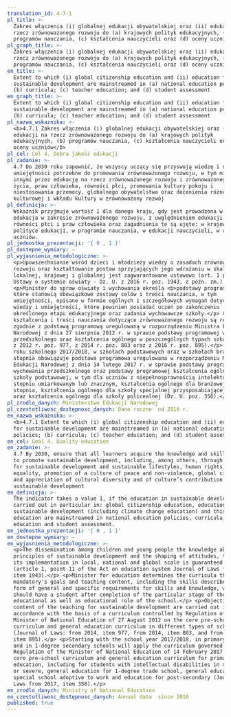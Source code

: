 ```yaml
---
translation_id: 4-7-1
pl_title: >-
  Zakres włączenia (i) globalnej edukacji obywatelskiej oraz (ii) edukacji na
  rzecz zrównoważonego rozwoju do (a) krajowych polityk edukacyjnych, (b)
  programów nauczania, (c) kształcenia nauczycieli oraz (d) oceny uczniów
pl_graph_title: >-
  Zakres włączenia (i) globalnej edukacji obywatelskiej oraz (ii) edukacji na
  rzecz zrównoważonego rozwoju do (a) krajowych polityk edukacyjnych, (b)
  programów nauczania, (c) kształcenia nauczycieli oraz (d) oceny uczniów
en_title: >-
  Extent to which (i) global citizenship education and (ii) education for
  sustainable development are mainstreamed in (a) national education policies;
  (b) curricula; (c) teacher education; and (d) student assessment
en_graph_title: >-
  Extent to which (i) global citizenship education and (ii) education for
  sustainable development are mainstreamed in (a) national education policies;
  (b) curricula; (c) teacher education; and (d) student assessment
pl_nazwa_wskaznika: >-
  <b>4.7.1 Zakres włączenia (i) globalnej edukacji obywatelskiej oraz (ii)
  edukacji na rzecz zrównoważonego rozwoju do (a) krajowych polityk
  edukacyjnych, (b) programów nauczania, (c) kształcenia nauczycieli oraz (d)
  oceny uczniów</b>
pl_cel: Cel 4. Dobra jakość edukacji
pl_zadanie: >-
  4.7 Do 2030 roku zapewnić, że wszyscy uczący się przyswoją wiedzę i nabędą
  umiejętności potrzebne do promowania zrównoważonego rozwoju, w tym między
  innymi przez edukację na rzecz zrównoważonego rozwoju i zrównoważonego stylu
  życia, praw człowieka, równości płci, promowania kultury pokoju i
  niestosowania przemocy, globalnego obywatelstwa oraz docenienia różnorodności
  kulturowej i wkładu kultury w zrównoważony rozwój
pl_definicja: >-
  Wskaźnik przyjmuje wartość 1 dla danego kraju, gdy jest prowadzona w nim
  edukacja w zakresie zrównoważonego rozwoju, z uwględnieniem edukacji na rzecz
  równości płci i praw człowieka oraz zagadnienia te są ujęte: w krajowej
  polityce edukacji, w programie nauczania, w edukacji nauczycieli, w ocenianiu
  uczniów.
pl_jednostka_prezentacji: '{ 0 , 1 }'
pl_dostepne_wymiary: –
pl_wyjasnienia_metodologiczne: >-
  <p>Upowszechnianie wśród dzieci i młodzieży wiedzy o zasadach zrównoważonego
  rozwoju oraz kształtowanie postaw sprzyjających jego wdrażaniu w skali
  lokalnej, krajowej i globalnej jest zagwarantowane ustawowo (art. 1 pkt 11
  Ustawy o systemie oświaty - Dz. U. z 2016 r. poz. 1943, z późn. zm.).</p>
  <p>Minister do spraw oświaty i wychowania określa <b>podstawy programowe</b>,
  które stanowią obowiązkowe zestawy celów i treści nauczania, w tym
  umiejętności, opisane w formie ogólnych i szczegółowych wymagań dotyczących
  wiedzy i umiejętności, które powinien posiadać uczeń po zakończeniu
  określonego etapu edukacyjnego oraz zadania wychowawcze szkoły.</p> Cele
  kształcenia i treści nauczania dotyczące zrównoważonego rozwoju są realizowane
  zgodnie z podstawą programową uregulowaną w rozporządzeniu Ministra Edukacji
  Narodowej z dnia 27 sierpnia 2012 r. w sprawie podstawy programowej wychowania
  przedszkolnego oraz kształcenia ogólnego w poszczególnych typach szkół (Dz. U.
  z 2012 r. poz. 977, z 2014 r. poz. 803 oraz z 2016 r. poz. 895).</p> <p>Od
  roku szkolnego 2017/2018, w szkołach podstawowych oraz w szkołach branżowych I
  stopnia obowiązuje podstawa programowa uregulowana w rozporządzeniu Ministra
  Edukacji Narodowej z dnia 14 lutego 2017 r. w sprawie podstawy programowej
  wychowania przedszkolnego oraz podstawy programowej kształcenia ogólnego dla
  szkoły podstawowej, w tym dla uczniów z niepełnosprawnością intelektualną w
  stopniu umiarkowanym lub znacznym, kształcenia ogólnego dla branżowej szkoły I
  stopnia, kształcenia ogólnego dla szkoły specjalnej przysposabiającej do pracy
  oraz kształcenia ogólnego dla szkoły policealnej (Dz. U. poz. 356).</p>
pl_zrodlo_danych: Ministerstwo Edukacji Narodowej
pl_czestotliwosc_dostępnosc_danych: Dane roczne  od 2010 r.
en_nazwa_wskaznika: >-
  <b>4.7.1 Extent to which (i) global citizenship education and (ii) education
  for sustainable development are mainstreamed in (a) national education
  policies; (b) curricula; (c) teacher education; and (d) student assessment<b>
en_cel: Goal 4. Quality education
en_zadanie: >-
  4.7 By 2030, ensure that all learners acquire the knowledge and skills needed
  to promote sustainable development, including, among others, through education
  for sustainable development and sustainable lifestyles, human rights, gender
  equality, promotion of a culture of peace and non-violence, global citizenship
  and appreciation of cultural diversity and of culture’s contribution to
  sustainable development
en_definicja: >-
  The indicator takes a value 1, if the education in sustainable development is
  carried out in particular in: global citizenship education, education for
  sustainable development (including climate change education) and this
  education are mainstreamed in national education policies, curricula, teacher
  education and student assessment.
en_jednostka_prezentacji: '{ 0 , 1 }'
en_dostepne_wymiary: –
en_wyjasnienia_metodologiczne: >-
  <p>The dissemination among children and young people the knowledge about the
  principles of sustainable development and the shaping of attitudes, to foster
  its implementation in local, national and global scale is guaranteed by law
  (article 1, point 11 of the Act on education system Journal of Laws from 2016,
  item 1943).</p> <p>Minister for education determines the curricula that are
  mandatory's goals and teaching content, including the skills described in the
  form of general and specific requirements for skills and knowledge, which
  should have a student after completion of the particular stage of the
  educational as well as educational role of the school.</p> <p>Objectives and
  content of the teaching for sustainable development are carried out in
  accordance with the basis of a curriculum controlled by Regulation of the
  Minister of National Education of 27 August 2012 on the core pre-school
  curriculum and general education curriculum in different types of schools
  (Journal of Laws: from 2014, item 977, from 2014, item 803, and from 2016,
  item 895).</p> <p>Starting with the school year 2017/2018, in primary schools
  and in 1-degree secondary schools will apply the curriculum governed by
  Regulation of the Minister of National Education of 14 February 2017 on the
  core pre-school curriculum and general education curriculum for primary
  education, including for students with intellectual disabilities in moderate
  or severe, general education for 1-degree trade school, general education for
  special school adoptive to work and education for post-secondary (Journal of
  Laws from 2017, item 356).</p>
en_zrodlo_danych: Ministry of National Education
en_czestotliwosc_dostępnosc_danych: Annual data  since 2010
published: true
---
```

